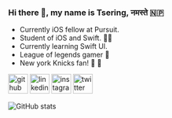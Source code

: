 ### Hi there 👋, my name is Tsering, नमस्ते 🇳🇵
- Currently iOS fellow at Pursuit.                                           
- Student of iOS and Swift. 👨‍💻
- Currently learning Swift UI. 
- League of legends gamer 👾
- New york Knicks fan! 🏀 🗽

[<img src='https://cdn.jsdelivr.net/npm/simple-icons@3.0.1/icons/github.svg' alt='github' height='40'>](https://github.com/tseringlamanyc)  [<img src='https://cdn.jsdelivr.net/npm/simple-icons@3.0.1/icons/linkedin.svg' alt='linkedin' height='40'>](https://www.linkedin.com/in/https://www.linkedin.com/in/tsering-lama-nyc//)  [<img src='https://cdn.jsdelivr.net/npm/simple-icons@3.0.1/icons/instagram.svg' alt='instagram' height='40'>](https://www.instagram.com/https://www.instagram.com/tsenyk_ios//)  [<img src='https://cdn.jsdelivr.net/npm/simple-icons@3.0.1/icons/twitter.svg' alt='twitter' height='40'>](https://twitter.com/https://twitter.com/tsenykk)  

![GitHub stats](https://github-readme-stats.vercel.app/api?username=tseringlamanyc&show_icons=true)  


